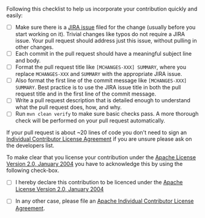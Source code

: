 Following this checklist to help us incorporate your
contribution quickly and easily:

- [ ] Make sure there is a [JIRA issue](https://issues.apache.org/jira/browse/MCHANGES) filed
  for the change (usually before you start working on it).  Trivial changes like typos do not
  require a JIRA issue. Your pull request should address just this issue, without
  pulling in other changes.
- [ ] Each commit in the pull request should have a meaningful subject line and body.
- [ ] Format the pull request title like `[MCHANGES-XXX] SUMMARY`,
  where you replace `MCHANGES-XXX` and `SUMMARY` with the appropriate JIRA issue.
- [ ] Also format the first line of the commit message like `[MCHANGES-XXX] SUMMARY`.
  Best practice is to use the JIRA issue title in both the pull request title and in the first line of the commit message.
- [ ] Write a pull request description that is detailed enough to understand what the pull request does, how, and why.
- [ ] Run `mvn clean verify` to make sure basic checks pass. A more thorough check will be performed on your pull request automatically.

If your pull request is about ~20 lines of code you don't need to sign an
[Individual Contributor License Agreement](https://www.apache.org/licenses/icla.pdf) if you are unsure
please ask on the developers list.

To make clear that you license your contribution under
the [Apache License Version 2.0, January 2004](http://www.apache.org/licenses/LICENSE-2.0)
you have to acknowledge this by using the following check-box.

- [ ] I hereby declare this contribution to be licenced under the [Apache License Version 2.0, January 2004](http://www.apache.org/licenses/LICENSE-2.0)

- [ ] In any other case, please file an [Apache Individual Contributor License Agreement](https://www.apache.org/licenses/icla.pdf).